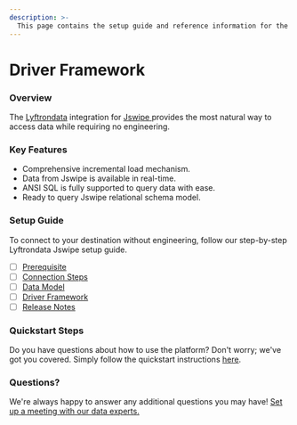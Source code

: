 ```yaml
---
description: >-
  This page contains the setup guide and reference information for the Jswipe source connector.
---
```


# Driver Framework

### Overview

The [Lyftrondata](https://www.lyftrondata.com/) integration for [Jswipe](https://www.lyftrondata.com/integration/jswipe/)[ ](https://www.lyftrondata.com/integration/jswipe/)provides the most natural way to access data while requiring no engineering.

### Key Features

* Comprehensive incremental load mechanism.
* Data from Jswipe is available in real-time.&#x20;
* ANSI SQL is fully supported to query data with ease.
* Ready to query Jswipe relational schema model.

### Setup Guide

To connect to your destination without engineering, follow our step-by-step Lyftrondata Jswipe setup guide.

* [ ] [Prerequisite](../../marketing-analytics/jswipe/prerequisite.md)
* [ ] [Connection Steps](../../marketing-analytics/jswipe/connection-steps.md)
* [ ] [Data Model](../../marketing-analytics/jswipe/data-model/)
* [ ] [Driver Framework](../../marketing-analytics/jswipe/driver-framework/)
* [ ] [Release Notes](../../marketing-analytics/jswipe/release-notes.md)

### Quickstart Steps

Do you have questions about how to use the platform? Don't worry; we've got you covered. Simply follow the quickstart instructions [here](../../../quickstart-steps.md).

### Questions? <a href="#questions" id="questions"></a>

We're always happy to answer any additional questions you may have! [Set up a meeting with our data experts.](https://www.lyftrondata.com/book-a-meeting/)



